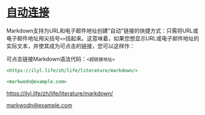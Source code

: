 # [自动连接](https://daringfireball.net/projects/markdown/syntax#autolink)

Markdown支持为URL和电子邮件地址创建"自动"链接的快捷方式：只需将URL或电子邮件地址用尖括号`<>`括起来。这意味着，如果您想显示URL或电子邮件地址的实际文本，并使其成为可点击的链接，您可以这样作：

可点击链接Markdown语法代码：`<超链接地址>`

```markdown
<https://ilyl.life/zh/life/literature/markdown/>

<markwodn@example.com>
```

<https://ilyl.life/zh/life/literature/markdown/>

<markwodn@example.com>
